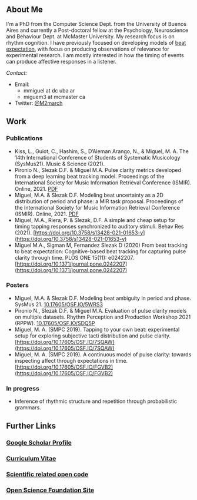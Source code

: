 ## About Me
I'm a PhD from the Computer Science Dept. from the University of Buenos Aires and currently a Post-doctoral fellow at the Psychology, Neuroscience and Behaviour Dept. at McMaster University. My research focus is on rhythm cognition. I have previously focused on developing models of [beat expectation](https://journals.plos.org/plosone/article?id=10.1371/journal.pone.0242207), with focus on producing observations of relevance for experimental research.
I am mostly interested in how the timing of events can produce affective responses in a listener.

_Contact:_ 

* Email: 
  *  mmiguel at dc uba ar
  *  miguem3 at mcmaster ca
* Twitter: [@M2march](https://twitter.com/M2March)

## Work

### Publications
* Kiss, L., Guiot, C., Hashim, S., D’Aleman Arango, N., & Miguel, M. A. The 14th International Conference of Students of Systematic Musicology (SysMus21). Music & Science (2021).
* Pironio N., Slezak D.F. & Miguel M.A. Pulse clarity metrics developed from a deep learning beat tracking model. Proceedings of the International Society
for Music Information Retrieval Conference (ISMIR). Online, 2021. [PDF](https://archives.ismir.net/ismir2021/paper/000065.pdf)
* Miguel, M.A. & Slezak D.F. Modeling beat uncertainty as a 2D distribution of period and phase: a MIR task proposal. Proceedings of the International Society
for Music Information Retrieval Conference (ISMIR). Online, 2021. [PDF](https://archives.ismir.net/ismir2021/paper/000056.pdf)
* Miguel, M.A., Riera, P. & Slezak, D.F. A simple and cheap setup for timing tapping responses synchronized to auditory stimuli. Behav Res (2021). [https://doi.org/10.3758/s13428-021-01653-y](https://doi.org/10.3758/s13428-021-01653-y)
* Miguel M.A., Sigman M, Fernandez Slezak D (2020) From beat tracking to beat expectation: Cognitive-based beat tracking for capturing pulse clarity through time. PLOS ONE 15(11): e0242207. [https://doi.org/10.1371/journal.pone.0242207](https://doi.org/10.1371/journal.pone.0242207)

### Posters

* Miguel, M.A. & Slezak D.F. Modeling beat ambiguity in period and phase. SysMus 21. [10.17605/OSF.IO/5WRS3](https://osf.io/5wrs3/)
* Pironio N., Slezak D.F. & Miguel M.A. Evaluation of pulse clarity models on multiple datasets. Rhythm Perception and Production Workshop 2021 (RPPW). [10.17605/OSF.IO/SDQ5P](https://osf.io/sdq5p/)
* Miguel, M. A. (SMPC 2019). Tapping to your own beat: experimental setup for exploring subjective tacti distribution and pulse clarity. [https://doi.org/10.17605/OSF.IO/7SQAW](https://doi.org/10.17605/OSF.IO/7SQAW)
* Miguel, M. A. (SMPC 2019). A continuous model of pulse clarity: towards inspecting affect through expectations in time. [https://doi.org/10.17605/OSF.IO/FGVB2](https://doi.org/10.17605/OSF.IO/FGVB2)

### In progress

* Inference of rhythmic structure and repetition through probabilistic grammars.

## Further Links

### [Google Scholar Profile](https://scholar.google.com/citations?user=nKVQ_gkAAAAJ&hl=en)

### [Curriculum Vitae](https://github.com/m2march/cvs/raw/master/research/cv.pdf)

### [Scientific related open code](https://github.com/m2march/science-public) 

### [Open Science Foundation Site](https://osf.io/s9aym/)
